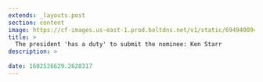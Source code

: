 ```yaml
--- 
extends: _layouts.post 
section: content 
image: https://cf-images.us-east-1.prod.boltdns.net/v1/static/694940094001/931b1b02-6032-46f6-a83e-22fd9b23fa73/0a66d8e6-9061-4280-b857-43c08963fe12/1280x720/match/image.jpg 
title: > 
  The president 'has a duty' to submit the nominee: Ken Starr 
description: > 
   
date: 1602526629.2628317 
--- 
```

